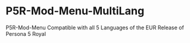 # P5R-Mod-Menu-MultiLang
P5R-Mod-Menu Compatible with all 5 Languages of the EUR Release of Persona 5 Royal
